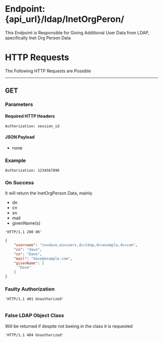 # Endpoint: {api_url}/ldap/InetOrgPeron/
This Endpoint is Responsible for Giving Additional User Data from LDAP, specifically Inet Org Person Data

# HTTP Requests
The Following HTTP Requests are Possible
___
## GET

### Parameters

#### Required HTTP Headers

```http request
Authorization: session_id
```

#### JSON Payload
* none

### Example

```http request
Authorization: 1234567890
```

### On Success
It will return the InetOrgPerson Data, mainly
 * dn
 * cn
 * sn
 * mail
 * givenName(s)

```http request
'HTTP/1.1 200 OK'
```
```json
{
    "username": "cn=dave,ou=users,dc=ldap,dc=example,dc=com",
    "cn": "dave",
    "sn": "Dave",
    "mail": "dave@example.com",
    "givenName": [
      "Dave"
    ]
}
```

### Faulty Authorization
```http request
'HTTP/1.1 401 Unauthorized'
```
```json
```

### False LDAP Object Class
Will be returned if despite not beeing in the class it is requested
```http request
'HTTP/1.1 404 Unauthorized'
```
```json
```
